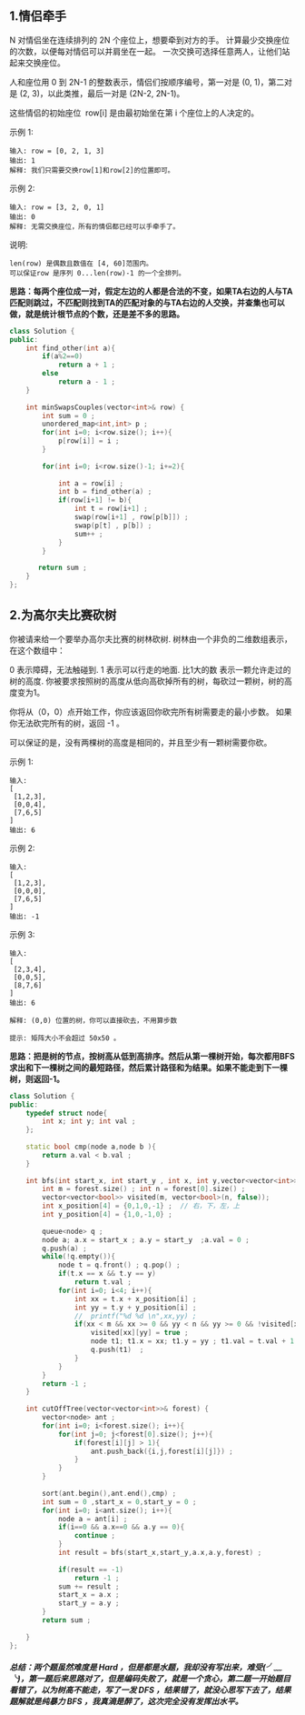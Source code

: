 ## 1.情侣牵手
N 对情侣坐在连续排列的 2N 个座位上，想要牵到对方的手。 计算最少交换座位的次数，以便每对情侣可以并肩坐在一起。 一次交换可选择任意两人，让他们站起来交换座位。

人和座位用 0 到 2N-1 的整数表示，情侣们按顺序编号，第一对是 (0, 1)，第二对是 (2, 3)，以此类推，最后一对是 (2N-2, 2N-1)。

这些情侣的初始座位  row[i] 是由最初始坐在第 i 个座位上的人决定的。

示例 1:
```
输入: row = [0, 2, 1, 3]
输出: 1
解释: 我们只需要交换row[1]和row[2]的位置即可。
```
示例 2:
```
输入: row = [3, 2, 0, 1]
输出: 0
解释: 无需交换座位，所有的情侣都已经可以手牵手了。
```
说明:
```
len(row) 是偶数且数值在 [4, 60]范围内。
可以保证row 是序列 0...len(row)-1 的一个全排列。
```
**思路：每两个座位成一对，假定左边的人都是合法的不变，如果TA右边的人与TA匹配则跳过，不匹配则找到TA的匹配对象的与TA右边的人交换，并查集也可以做，就是统计根节点的个数，还是差不多的思路。**
```C++
class Solution {
public:
    int find_other(int a){
        if(a%2==0)
            return a + 1 ; 
        else 
            return a - 1 ; 
    }
    
    int minSwapsCouples(vector<int>& row) {
        int sum = 0 ;
        unordered_map<int,int> p ;
        for(int i=0; i<row.size(); i++){
            p[row[i]] = i ; 
        }
        
        for(int i=0; i<row.size()-1; i+=2){
           
            int a = row[i] ; 
            int b = find_other(a) ; 
            if(row[i+1] != b){
                int t = row[i+1] ; 
                swap(row[i+1] , row[p[b]]) ; 
                swap(p[t] , p[b]) ; 
                sum++ ; 
            }
        }
        
       return sum ; 
    } 
};
```
## 2.为高尔夫比赛砍树
你被请来给一个要举办高尔夫比赛的树林砍树. 树林由一个非负的二维数组表示， 在这个数组中：

0 表示障碍，无法触碰到.
1 表示可以行走的地面.
比1大的数 表示一颗允许走过的树的高度.
你被要求按照树的高度从低向高砍掉所有的树，每砍过一颗树，树的高度变为1。

你将从（0，0）点开始工作，你应该返回你砍完所有树需要走的最小步数。 如果你无法砍完所有的树，返回 -1 。

可以保证的是，没有两棵树的高度是相同的，并且至少有一颗树需要你砍。

示例 1:
```
输入: 
[
 [1,2,3],
 [0,0,4],
 [7,6,5]
]
输出: 6
```

示例 2:
```
输入: 
[
 [1,2,3],
 [0,0,0],
 [7,6,5]
]
输出: -1
```

示例 3:
```
输入: 
[
 [2,3,4],
 [0,0,5],
 [8,7,6]
]
输出: 6

解释: (0,0) 位置的树，你可以直接砍去，不用算步数
```
```
提示: 矩阵大小不会超过 50x50 。
```
**思路：把是树的节点，按树高从低到高排序。然后从第一棵树开始，每次都用BFS求出和下一棵树之间的最短路径，然后累计路径和为结果。如果不能走到下一棵树，则返回-1。**
```C++
class Solution {
public:
    typedef struct node{
        int x; int y; int val ; 
    };
    
    static bool cmp(node a,node b ){
        return a.val < b.val ;
    }
    
    int bfs(int start_x, int start_y , int x, int y,vector<vector<int>>& forest){
        int m = forest.size() ; int n = forest[0].size() ; 
        vector<vector<bool>> visited(m, vector<bool>(n, false));
        int x_position[4] = {0,1,0,-1} ;  // 右，下，左，上
        int y_position[4] = {1,0,-1,0} ; 
        
        queue<node> q ;
        node a; a.x = start_x ; a.y = start_y  ;a.val = 0 ; 
        q.push(a) ; 
        while(!q.empty()){
            node t = q.front() ; q.pop() ;
            if(t.x == x && t.y == y)
                return t.val ; 
            for(int i=0; i<4; i++){
                int xx = t.x + x_position[i] ; 
                int yy = t.y + y_position[i] ;
                //  printf("%d %d \n",xx,yy) ; 
                if(xx < m && xx >= 0 && yy < n && yy >= 0 && !visited[xx][yy] && forest[xx][yy]!=0){
                    visited[xx][yy] = true ;
                    node t1; t1.x = xx; t1.y = yy ; t1.val = t.val + 1 ; 
                    q.push(t1)  ;
                }
            }
        }
        return -1 ; 
    }
    
    int cutOffTree(vector<vector<int>>& forest) {
        vector<node> ant ; 
        for(int i=0; i<forest.size(); i++){
            for(int j=0; j<forest[0].size(); j++){
                if(forest[i][j] > 1){
                    ant.push_back({i,j,forest[i][j]}) ; 
                }
            }
        }
        
        sort(ant.begin(),ant.end(),cmp) ; 
        int sum = 0 ,start_x = 0,start_y = 0 ; 
        for(int i=0; i<ant.size(); i++){
            node a = ant[i] ; 
            if(i==0 && a.x==0 && a.y == 0){
                continue ;
            }
            int result = bfs(start_x,start_y,a.x,a.y,forest) ; 
          
            if(result == -1)
                return -1 ; 
            sum += result ; 
            start_x = a.x ; 
            start_y = a.y ;
        }
        return sum ; 
        
    }
};
```

##### 总结：两个题虽然难度是 Hard ，但是都是水题，我却没有写出来，难受(╯﹏╰)，第一题后来思路对了，但是编码失败了，就是一个贪心，第二题一开始题目看错了，以为树高不能走，写了一发 DFS ，结果错了，就没心思写下去了，结果题解就是纯暴力 BFS ，我真滴是醉了，这次完全没有发挥出水平。